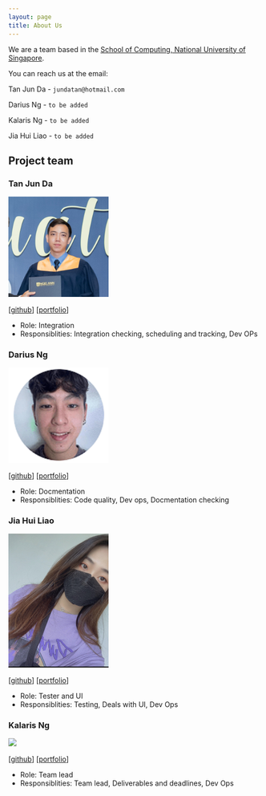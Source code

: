 ```yaml
---
layout: page
title: About Us
---
```


We are a team based in the [School of Computing, National University of Singapore](http://www.comp.nus.edu.sg).

You can reach us at the email:

Tan Jun Da - `jundatan@hotmail.com`

Darius Ng - `to be added`

Kalaris Ng - `to be added`

Jia Hui Liao - `to be added`


## Project team

### Tan Jun Da

<img src="images/jundatan.png" width="200px">

[[github](https://github.com/jundatan)]
[[portfolio](team/jundatan.md)]

* Role: Integration
* Responsiblities: Integration checking, scheduling and tracking, Dev OPs

### Darius Ng

<img src="images/dfordarius.png" width="200px">

[[github](http://github.com/dfordarius)]
[[portfolio](team/dfordarius.md)]

* Role: Docmentation
* Responsiblities: Code quality, Dev ops, Docmentation checking

### Jia Hui Liao

<img src="images/OliviaJHL.png" width="200px">

[[github](https://github.com/OliviaJHL)]
[[portfolio](team/OliviaJHL.md)]

* Role: Tester and UI
* Responsiblities: Testing, Deals with UI, Dev Ops

### Kalaris Ng

<img src="images/johndoe.png" width="200px">

[[github](http://github.com/johndoe)]
[[portfolio](team/johndoe.md)]

* Role: Team lead
* Responsiblities: Team lead, Deliverables and deadlines, Dev Ops


